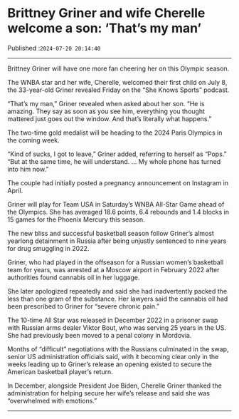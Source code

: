 # Brittney Griner and wife Cherelle welcome a son: ‘That’s my man’

Published :`2024-07-20 20:14:40`

---

Brittney Griner will have one more fan cheering her on this Olympic season.

The WNBA star and her wife, Cherelle, welcomed their first child on July 8, the 33-year-old Griner revealed Friday on the “She Knows Sports” podcast.

“That’s my man,” Griner revealed when asked about her son. “He is amazing. They say as soon as you see him, everything you thought mattered just goes out the window. And that’s literally what happens.”

The two-time gold medalist will be heading to the 2024 Paris Olympics in the coming week.

“Kind of sucks, I got to leave,” Griner added, referring to herself as “Pops.” “But at the same time, he will understand. … My whole phone has turned into him now.”

The couple had initially posted a pregnancy announcement on Instagram in April.

Griner will play for Team USA in Saturday’s WNBA All-Star Game ahead of the Olympics. She has averaged 18.6 points, 6.4 rebounds and 1.4 blocks in 15 games for the Phoenix Mercury this season.

The new bliss and successful basketball season follow Griner’s almost yearlong detainment in Russia after being unjustly sentenced to nine years for drug smuggling in 2022.

Griner, who had played in the offseason for a Russian women’s basketball team for years, was arrested at a Moscow airport in February 2022 after authorities found cannabis oil in her luggage.

She later apologized repeatedly and said she had inadvertently packed the less than one gram of the substance. Her lawyers said the cannabis oil had been prescribed to Griner for “severe chronic pain.”

The 10-time All Star was released in December 2022 in a prisoner swap with Russian arms dealer Viktor Bout, who was serving 25 years in the US. She had previously been moved to a penal colony in Mordovia.

Months of “difficult” negotiations with the Russians culminated in the swap, senior US administration officials said, with it becoming clear only in the weeks leading up to Griner’s release an opening existed to secure the American basketball player’s return.

In December, alongside President Joe Biden, Cherelle Griner thanked the administration for helping secure her wife’s release and said she was “overwhelmed with emotions.”

---

